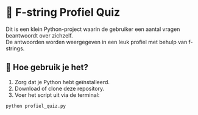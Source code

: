 # 🧠 F-string Profiel Quiz

Dit is een klein Python-project waarin de gebruiker een aantal vragen beantwoordt over zichzelf.  
De antwoorden worden weergegeven in een leuk profiel met behulp van f-strings.

## 🚀 Hoe gebruik je het?

1. Zorg dat je Python hebt geïnstalleerd.
2. Download of clone deze repository.
3. Voer het script uit via de terminal:

```bash
python profiel_quiz.py
